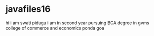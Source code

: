 # javafiles16

hi i am swati pidugu i am in second year pursuing BCA degree in gvms college of commerce and economics ponda goa
